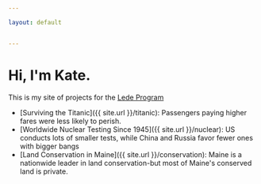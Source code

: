 ```yaml
---

layout: default


---
```


# Hi, I'm Kate.

This is my site of projects for the [Lede Program](http://ledeprogram.com)

* [Surviving the Titanic]({{ site.url }}/titanic): Passengers paying higher fares were less likely to perish.
* [Worldwide Nuclear Testing Since 1945]({{ site.url }}/nuclear): US conducts lots of smaller tests, while China and Russia favor fewer ones with bigger bangs
* [Land Conservation in Maine]({{ site.url }}/conservation): Maine is a nationwide leader in land conservation-but most of Maine's conserved land is private.
